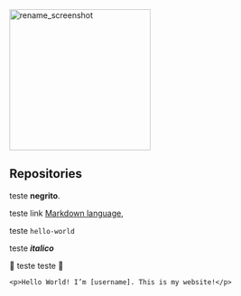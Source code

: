 <img width="250" alt="rename_screenshot" src="http://owli.com.br/wp-content/themes/thewriter/assets/images/logo-07.png">

## Repositories
teste **negrito**.

teste link [Markdown language](https://guides.github.com/features/mastering-markdown/),

teste `hello-world`

teste **_italico_**

:tada: teste teste :tada:


```
<p>Hello World! I’m [username]. This is my website!</p>
```

